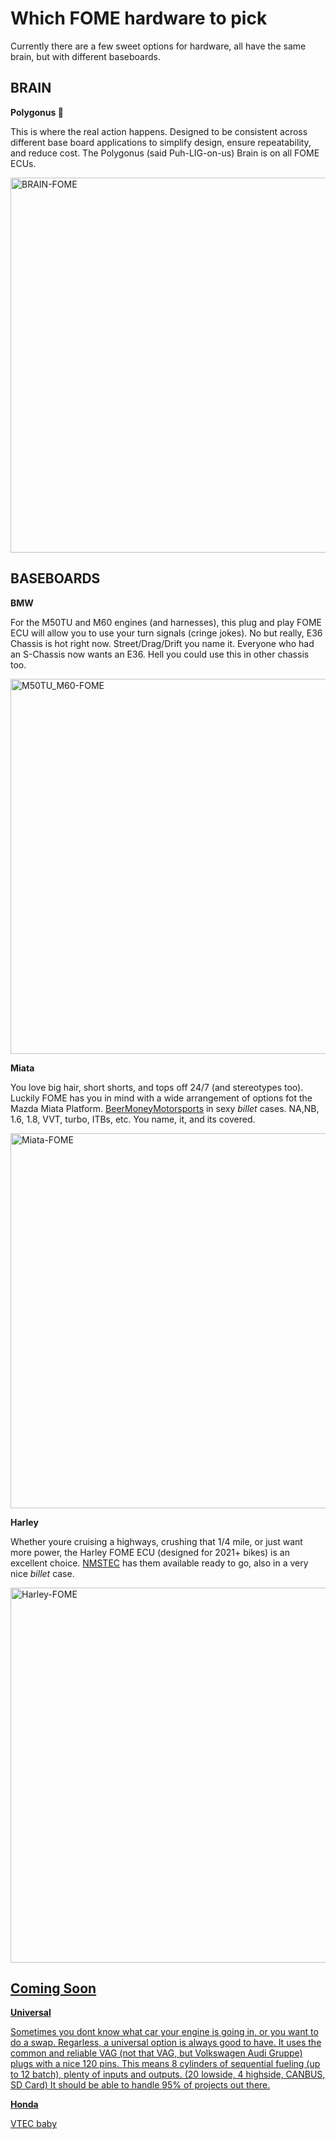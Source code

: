 # Which FOME hardware to pick  

Currently there are a few sweet options for hardware, all have the same brain, but with different baseboards.

## BRAIN

**Polygonus :brain:**

This is where the real action happens. Designed to be consistent across different base board applications to simplify design, ensure repeatability, and reduce cost. The Polygonus (said Puh-LIG-on-us) Brain is on all FOME ECUs.

<img src="https://user-images.githubusercontent.com/5051341/235379649-cc4189ad-8f5f-46e9-84f7-1c0f4e09abc3.jpg" alt="BRAIN-FOME" width="600">

## BASEBOARDS

**BMW**

For the M50TU and M60 engines (and harnesses), this plug and play FOME ECU will allow you to use your turn signals (cringe jokes). No but really, E36 Chassis is hot right now. Street/Drag/Drift you name it. Everyone who had an S-Chassis now wants an E36. Hell you could use this in other chassis too. 

<img src="https://user-images.githubusercontent.com/5051341/235379567-1d381f98-1d35-4da9-8ea9-20273a9da8a5.jpg" alt="M50TU_M60-FOME" width="600">

**Miata**

You love big hair, short shorts, and tops off 24/7 (and stereotypes too). Luckily FOME has you in mind with a wide arrangement of options fot the Mazda Miata Platform. [BeerMoneyMotorsports](https://www.beermoneymotorsports.com/collections/miata-mx5-ecus) in sexy *billet* cases. NA,NB, 1.6, 1.8, VVT, turbo, ITBs, etc. You name, it, and its covered.

<a href="https://www.beermoneymotorsports.com/collections/miata-mx5-ecus"><img src="https://user-images.githubusercontent.com/5051341/235379127-cc4a83f4-85e2-454b-9587-e2ad68695a8d.png" alt="Miata-FOME" width="600"></a>


**Harley**

Whether youre cruising a highways, crushing that 1/4 mile, or just want more power, the Harley FOME ECU (designed for 2021+ bikes) is an excellent choice. [NMSTEC](https://www.nmstec.ca/product/hdrevb/) has them available ready to go, also in a very nice *billet* case. 

<a href="https://www.nmstec.ca/product/hdrevb/"><img src="https://user-images.githubusercontent.com/5051341/235378727-d3b7d134-567b-4e3c-a635-acc21f7e2569.png" alt="Harley-FOME" width="600">

## Coming Soon

**Universal** 

Sometimes you dont know what car your engine is going in, or you want to do a swap. Regarless, a universal option is always good to have. It uses the common and reliable VAG (not that VAG, but Volkswagen Audi Gruppe) plugs with a nice 120 pins. This means 8 cylinders of sequential fueling (up to 12 batch), plenty of inputs and outputs. (20 lowside, 4 highside, CANBUS, SD Card) It should be able to handle 95% of projects out there.

**Honda**

VTEC baby
